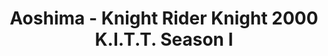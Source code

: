 ---
layout: product
title: "Aoshima - Knight Rider Knight 2000 K.I.T.T. Season I"
price: "TBA" 
desc: "N/A"
img_path: "/assets/img/AO41277.jpg"
brand: "N/A"
available: false
special_offer: false
new: false
soon: false
cat: "010000"
subcat: "013700"
subsubcat: "0N/A"
sifra: "AO41277"
popular: false
---